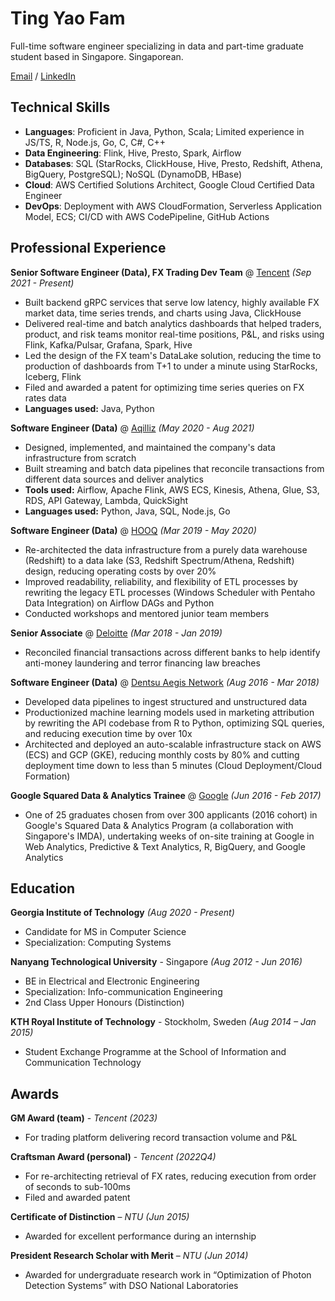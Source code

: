 
# Ting Yao Fam

Full-time software engineer specializing in data and part-time graduate student based in Singapore. Singaporean.

[Email](mailto:tingyao.fam@gmail.com)  / [LinkedIn](https://www.linkedin.com/in/tingyao-fam/)

## Technical Skills

* **Languages**: Proficient in Java, Python, Scala; Limited experience in JS/TS, R, Node.js, Go, C, C#, C++
* **Data Engineering**: Flink, Hive, Presto, Spark, Airflow
* **Databases**: SQL (StarRocks, ClickHouse, Hive, Presto, Redshift, Athena, BigQuery, PostgreSQL); NoSQL (DynamoDB, HBase)
* **Cloud**: AWS Certified Solutions Architect, Google Cloud Certified Data Engineer
* **DevOps**: Deployment with AWS CloudFormation, Serverless Application Model, ECS; CI/CD with AWS CodePipeline, GitHub Actions

## Professional Experience

**Senior Software Engineer (Data), FX Trading Dev Team** @ [Tencent](https://tencent.com/) _(Sep 2021 - Present)_

* Built backend gRPC services that serve low latency, highly available FX market data, time series trends, and charts using Java, ClickHouse
* Delivered real-time and batch analytics dashboards that helped traders, product, and risk teams monitor real-time positions, P&L, and risks using Flink, Kafka/Pulsar, Grafana, Spark, Hive
* Led the design of the FX team's DataLake solution, reducing the time to production of dashboards from T+1 to under a minute using StarRocks, Iceberg, Flink
* Filed and awarded a patent for optimizing time series queries on FX rates data
* **Languages used:** Java, Python

**Software Engineer (Data)** @ [Aqilliz](https://aqilliz.com/) _(May 2020 - Aug 2021)_

* Designed, implemented, and maintained the company's data infrastructure from scratch
* Built streaming and batch data pipelines that reconcile transactions from different data sources and deliver analytics
* **Tools used:** Airflow, Apache Flink, AWS ECS, Kinesis, Athena, Glue, S3, RDS, API Gateway, Lambda, QuickSight
* **Languages used:** Python, Java, SQL, Node.js, Go

**Software Engineer (Data)** @ [HOOQ](https://en.wikipedia.org/wiki/Hooq) _(Mar 2019 - May 2020)_

* Re-architected the data infrastructure from a purely data warehouse (Redshift) to a data lake (S3, Redshift Spectrum/Athena, Redshift) design, reducing operating costs by over 20%
* Improved readability, reliability, and flexibility of ETL processes by rewriting the legacy ETL processes (Windows Scheduler with Pentaho Data Integration) on Airflow DAGs and Python
* Conducted workshops and mentored junior team members

**Senior Associate** @ [Deloitte](https://www2.deloitte.com/sg/en.html) _(Mar 2018 - Jan 2019)_

* Reconciled financial transactions across different banks to help identify anti-money laundering and terror financing law breaches

**Software Engineer (Data)** @ [Dentsu Aegis Network](https://www.dentsu.com/) _(Aug 2016 - Mar 2018)_

* Developed data pipelines to ingest structured and unstructured data
* Productionized machine learning models used in marketing attribution by rewriting the API codebase from R to Python, optimizing SQL queries, and reducing execution time by over 10x
* Architected and deployed an auto-scalable infrastructure stack on AWS (ECS) and GCP (GKE), reducing monthly costs by 80% and cutting deployment time down to less than 5 minutes (Cloud Deployment/Cloud Formation)

**Google Squared Data & Analytics Trainee** @ [Google](https://www.google.com/) _(Jun 2016 - Feb 2017)_

* One of 25 graduates chosen from over 300 applicants (2016 cohort) in Google's Squared Data & Analytics Program (a collaboration with Singapore's IMDA), undertaking weeks of on-site training at Google in Web Analytics, Predictive & Text Analytics, R, BigQuery, and Google Analytics

## Education

**Georgia Institute of Technology** _(Aug 2020 - Present)_

* Candidate for MS in Computer Science
* Specialization: Computing Systems

**Nanyang Technological University** - Singapore _(Aug 2012 - Jun 2016)_

* BE in Electrical and Electronic Engineering
* Specialization: Info-communication Engineering
* 2nd Class Upper Honours (Distinction)

**KTH Royal Institute of Technology** - Stockholm, Sweden _(Aug 2014 – Jan 2015)_

* Student Exchange Programme at the School of Information and Communication Technology

## Awards

**GM Award (team)** - _Tencent (2023)_

* For trading platform delivering record transaction volume and P&L

**Craftsman Award (personal)** - _Tencent (2022Q4)_

* For re-architecting retrieval of FX rates, reducing execution from order of seconds to sub-100ms
* Filed and awarded patent

**Certificate of Distinction** – _NTU (Jun 2015)_

* Awarded for excellent performance during an internship

**President Research Scholar with Merit** – _NTU (Jun 2014)_

* Awarded for undergraduate research work in “Optimization of Photon Detection Systems” with DSO National Laboratories
